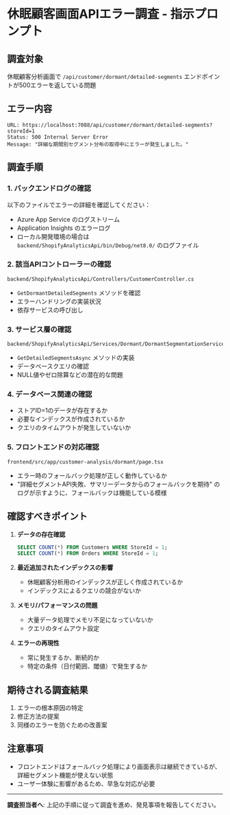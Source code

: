 # 休眠顧客画面APIエラー調査 - 指示プロンプト

## 調査対象
休眠顧客分析画面で `/api/customer/dormant/detailed-segments` エンドポイントが500エラーを返している問題

## エラー内容
```
URL: https://localhost:7088/api/customer/dormant/detailed-segments?storeId=1
Status: 500 Internal Server Error
Message: "詳細な期間別セグメント分布の取得中にエラーが発生しました。"
```

## 調査手順

### 1. バックエンドログの確認
以下のファイルでエラーの詳細を確認してください：
- Azure App Service のログストリーム
- Application Insights のエラーログ
- ローカル開発環境の場合は `backend/ShopifyAnalyticsApi/bin/Debug/net8.0/` のログファイル

### 2. 該当APIコントローラーの確認
```
backend/ShopifyAnalyticsApi/Controllers/CustomerController.cs
```
- `GetDormantDetailedSegments` メソッドを確認
- エラーハンドリングの実装状況
- 依存サービスの呼び出し

### 3. サービス層の確認
```
backend/ShopifyAnalyticsApi/Services/Dormant/DormantSegmentationService.cs
```
- `GetDetailedSegmentsAsync` メソッドの実装
- データベースクエリの確認
- NULL値やゼロ除算などの潜在的な問題

### 4. データベース関連の確認
- ストアID=1のデータが存在するか
- 必要なインデックスが作成されているか
- クエリのタイムアウトが発生していないか

### 5. フロントエンドの対応確認
```
frontend/src/app/customer-analysis/dormant/page.tsx
```
- エラー時のフォールバック処理が正しく動作しているか
- "詳細セグメントAPI失敗、サマリーデータからのフォールバックを期待" のログが示すように、フォールバックは機能している模様

## 確認すべきポイント

1. **データの存在確認**
   ```sql
   SELECT COUNT(*) FROM Customers WHERE StoreId = 1;
   SELECT COUNT(*) FROM Orders WHERE StoreId = 1;
   ```

2. **最近追加されたインデックスの影響**
   - 休眠顧客分析用のインデックスが正しく作成されているか
   - インデックスによるクエリの競合がないか

3. **メモリ/パフォーマンスの問題**
   - 大量データ処理でメモリ不足になっていないか
   - クエリのタイムアウト設定

4. **エラーの再現性**
   - 常に発生するか、断続的か
   - 特定の条件（日付範囲、閾値）で発生するか

## 期待される調査結果

1. エラーの根本原因の特定
2. 修正方法の提案
3. 同様のエラーを防ぐための改善案

## 注意事項

- フロントエンドはフォールバック処理により画面表示は継続できているが、詳細セグメント機能が使えない状態
- ユーザー体験に影響があるため、早急な対応が必要

---

**調査担当者へ**: 上記の手順に従って調査を進め、発見事項を報告してください。